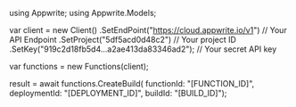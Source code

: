 using Appwrite;
using Appwrite.Models;

var client = new Client()
    .SetEndPoint("https://cloud.appwrite.io/v1") // Your API Endpoint
    .SetProject("5df5acd0d48c2") // Your project ID
    .SetKey("919c2d18fb5d4...a2ae413da83346ad2"); // Your secret API key

var functions = new Functions(client);

 result = await functions.CreateBuild(
    functionId: "[FUNCTION_ID]",
    deploymentId: "[DEPLOYMENT_ID]",
    buildId: "[BUILD_ID]");